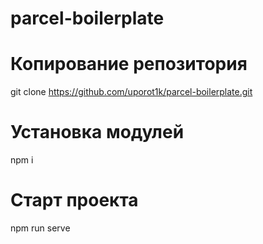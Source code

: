 # parcel-boilerplate

# Копирование репозитория 

git clone https://github.com/uporot1k/parcel-boilerplate.git

# Установка модулей
npm i

# Старт проекта
npm run serve
